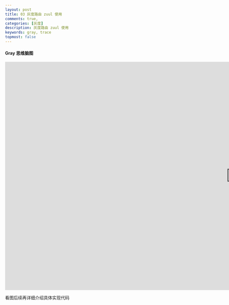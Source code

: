 ```yaml
---
layout: post
title: 03 灰度路由 zuul 使用
comments: true,
categories: [灰度]
description: 灰度路由 zuul 使用
keywords: gray, trace
topmost: false
---
```


#### Gray 思维脑图
<iframe id="embed_dom" name="embed_dom" frameborder="0" style="display:block;width:1525px; height:745px;" src="https://www.processon.com/embed/624c40ae637689075c5b2b18"></iframe>

看图后续再详细介绍具体实现代码

